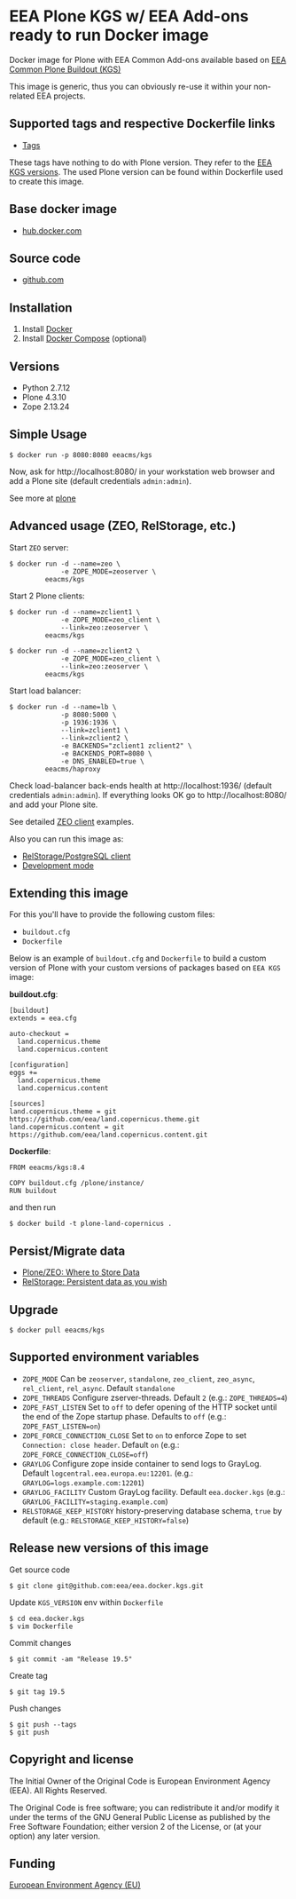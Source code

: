 # EEA Plone KGS w/ EEA Add-ons ready to run Docker image

Docker image for Plone with EEA Common Add-ons available based on
[EEA Common Plone Buildout (KGS)](https://github.com/eea/eea.plonebuildout.core)

This image is generic, thus you can obviously re-use it within
your non-related EEA projects.

## Supported tags and respective Dockerfile links

  - [Tags](https://hub.docker.com/r/eeacms/kgs/tags/)

These tags have nothing to do with Plone version. They refer to the
[EEA KGS versions](https://github.com/eea/eea.plonebuildout.core/tree/master/buildout-configs/kgs).
The used Plone version can be found within Dockerfile used to create this image.

## Base docker image

 - [hub.docker.com](https://hub.docker.com/r/eeacms/kgs/)

## Source code

  - [github.com](http://github.com/eea/eea.docker.kgs)

## Installation

1. Install [Docker](https://www.docker.com/)
2. Install [Docker Compose](https://docs.docker.com/compose/) (optional)

## Versions

* Python 2.7.12
* Plone 4.3.10
* Zope  2.13.24

## Simple Usage

    $ docker run -p 8080:8080 eeacms/kgs

Now, ask for http://localhost:8080/ in your workstation web browser and add a Plone site (default credentials `admin:admin`).

See more at [plone](https://hub.docker.com/_/plone)

## Advanced usage (ZEO, RelStorage, etc.)

Start `ZEO` server:

    $ docker run -d --name=zeo \
                 -e ZOPE_MODE=zeoserver \
             eeacms/kgs

Start 2 Plone clients:

    $ docker run -d --name=zclient1 \
                 -e ZOPE_MODE=zeo_client \
                 --link=zeo:zeoserver \
             eeacms/kgs

    $ docker run -d --name=zclient2 \
                 -e ZOPE_MODE=zeo_client \
                 --link=zeo:zeoserver \
             eeacms/kgs

Start load balancer:

    $ docker run -d --name=lb \
                 -p 8080:5000 \
                 -p 1936:1936 \
                 --link=zclient1 \
                 --link=zclient2 \
                 -e BACKENDS="zclient1 zclient2" \
                 -e BACKENDS_PORT=8080 \
                 -e DNS_ENABLED=true \
             eeacms/haproxy

Check load-balancer back-ends health at http://localhost:1936/ (default credentials `admin:admin`).
If everything looks OK go to http://localhost:8080/ and add your Plone site.

See detailed [ZEO client](https://github.com/eea/eea.docker.kgs/tree/master/examples/zeoclient/README.md) examples.

Also you can run this image as:

* [RelStorage/PostgreSQL client](https://github.com/eea/eea.docker.kgs/tree/master/examples/relstorage/README.md)
* [Development mode](https://github.com/eea/eea.docker.kgs/tree/master/examples/develop/README.md)

## Extending this image

For this you'll have to provide the following custom files:

* `buildout.cfg`
* `Dockerfile`

Below is an example of `buildout.cfg` and `Dockerfile` to build a custom version
of Plone with your custom versions of packages based on `EEA KGS` image:

**buildout.cfg**:

    [buildout]
    extends = eea.cfg

    auto-checkout =
      land.copernicus.theme
      land.copernicus.content

    [configuration]
    eggs +=
      land.copernicus.theme
      land.copernicus.content

    [sources]
    land.copernicus.theme = git https://github.com/eea/land.copernicus.theme.git
    land.copernicus.content = git https://github.com/eea/land.copernicus.content.git


**Dockerfile**:

    FROM eeacms/kgs:8.4

    COPY buildout.cfg /plone/instance/
    RUN buildout

and then run

    $ docker build -t plone-land-copernicus .

## Persist/Migrate data

* [Plone/ZEO: Where to Store Data](https://github.com/plone/plone.docker/blob/master/docs/usage.rst#8-where-to-store-data)
* [RelStorage: Persistent data as you wish](https://github.com/eea/eea.docker.postgres#persistent-data-as-you-wish)

## Upgrade

    $ docker pull eeacms/kgs

## Supported environment variables

* `ZOPE_MODE` Can be `zeoserver`, `standalone`, `zeo_client`, `zeo_async`,  `rel_client`, `rel_async`. Default `standalone`
* `ZOPE_THREADS` Configure zserver-threads. Default `2` (e.g.: `ZOPE_THREADS=4`)
* `ZOPE_FAST_LISTEN` Set to `off` to defer opening of the HTTP socket until the end of the Zope startup phase. Defaults to `off` (e.g.: `ZOPE_FAST_LISTEN=on`)
* `ZOPE_FORCE_CONNECTION_CLOSE` Set to `on` to enforce Zope to set `Connection: close header`. Default `on` (e.g.: `ZOPE_FORCE_CONNECTION_CLOSE=off`)
* `GRAYLOG` Configure zope inside container to send logs to GrayLog. Default `logcentral.eea.europa.eu:12201`. (e.g.: `GRAYLOG=logs.example.com:12201`)
* `GRAYLOG_FACILITY` Custom GrayLog facility. Default `eea.docker.kgs` (e.g.: `GRAYLOG_FACILITY=staging.example.com`)
* `RELSTORAGE_KEEP_HISTORY` history-preserving database schema, `true` by default (e.g.: `RELSTORAGE_KEEP_HISTORY=false`)

## Release new versions of this image

Get source code

    $ git clone git@github.com:eea/eea.docker.kgs.git

Update `KGS_VERSION` env within `Dockerfile`

    $ cd eea.docker.kgs
    $ vim Dockerfile

Commit changes

    $ git commit -am "Release 19.5"

Create tag

    $ git tag 19.5

Push changes

    $ git push --tags
    $ git push


## Copyright and license

The Initial Owner of the Original Code is European Environment Agency (EEA).
All Rights Reserved.

The Original Code is free software;
you can redistribute it and/or modify it under the terms of the GNU
General Public License as published by the Free Software Foundation;
either version 2 of the License, or (at your option) any later
version.

## Funding

[European Environment Agency (EU)](http://eea.europa.eu)
